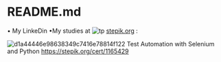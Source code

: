# README.md
• My LinkeDin
•My studies at ![tp](https://user-images.githubusercontent.com/91555504/193937400-ab10f1b8-3176-46d9-9210-47208261347a.png)
 [stepik.org](https://stepik.org/catalog)  :
 
![d1a44446e98638349c7416e78814f122](https://user-images.githubusercontent.com/91555504/193937614-24387edf-d96e-4606-b34b-c81e0cd0c07b.png)
Test Automation with Selenium and Python
https://stepik.org/cert/1165429     

